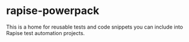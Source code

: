 # rapise-powerpack

This is a home for reusable tests and code snippets you can include into Rapise test automation projects.
